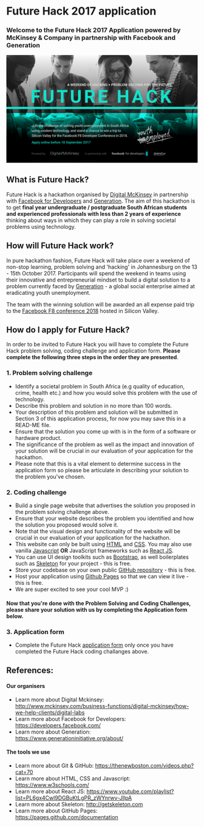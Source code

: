 # Future Hack 2017 application
### Welcome to the Future Hack 2017 Application powered by McKinsey & Company in partnership with Facebook and Generation
![](future-hack.png)

## What is Future Hack?
Future Hack is a hackathon organised by [Digital McKinsey](http://www.mckinsey.com/business-functions/digital-mckinsey/how-we-help-clients/digital-labs) in partnership with [Facebook for Developers](https://developers.facebook.com/) and [Generation](https://www.generationinitiative.org/). The aim of this hackathon is to get **final year undergraduate / postgraduate South African students and experienced professionals with less than 2 years of experience** thinking about ways in which they can play a role in solving societal problems using technology.

## How will Future Hack work?
In pure hackathon fashion, Future Hack will take place over a weekend of non-stop learning, problem solving and 'hacking' in Johannesburg on the 13 - 15th October 2017. Participants will spend the weekend in teams using their innovative and entrepreneurial mindset to build a digital solution to a problem currently faced by [Generation](https://www.generationinitiative.org/about/) - a global social enterprise aimed at eradicating youth unemployment.

The team with the winning solution will be awarded an all expense paid trip to the [Facebook F8 conference 2018](https://www.fbf8.com/) hosted in Silicon Valley.

## How do I apply for Future Hack?
In order to be invited to Future Hack you will have to complete the Future Hack problem solving, coding challenge and application form. **Please complete the following three steps in the order they are presented**.

### 1. Problem solving challenge
 - Identify a societal problem in South Africa (e.g quality of education, crime, health etc.) and how you would solve this problem with the use of technology. 
 - Describe this problem and solution in no more than 100 words.
 - Your description of this problem and solution will be submitted in Section 3 of this application process, for now you may save this in a READ-ME file.
 - Ensure that the solution you come up with is in the form of a software or hardware product.
 - The significance of the problem as well as the impact and innovation of your solution will be crucial in our evaluation of your application for the hackathon.
 - Please note that this is a vital element to determine success in the application form so please be articulate in describing your solution to the problem you've chosen.

### 2. Coding challenge
 - Build a single page website that advertises the solution you proposed in the problem solving challenge above.
 - Ensure that your website describes the problem you identified and how the solution you proposed would solve it.
 - Note that the visual design and functionality of the website will be crucial in our evaluation of your application for the hackathon.
 - This website can only be built using [HTML](https://www.w3schools.com/html/default.asp) and [CSS](https://www.w3schools.com/css/default.asp). You may also use vanilla [Javascript](https://www.w3schools.com/js/default.asp) **OR** JavaScript frameworks such as [React JS](https://facebook.github.io/react/).
 - You can use UI design toolkits such as [Bootstrap](http://getbootstrap.com/), as well boilerplates such as [Skeleton](http://getskeleton.com) for your project - this is free.
 - Store your codebase on your own public [GitHub repository](https://github) - this is free.
 - Host your application using [Github Pages](https://pages.github.com/) so that we can view it live - this is free.
 - We are super excited to see your cool MVP :)

#### Now that you're done with the Problem Solving and Coding Challenges, please share your solution with us by completing the Application form below.

### 3. Application form
 - Complete the Future Hack [application form](https://mck-forms.typeform.com/to/iSp2Yn) only once you have completed the Future Hack coding challanges above.

## References:

#### Our organisers
- Learn more about Digital Mckinsey: http://www.mckinsey.com/business-functions/digital-mckinsey/how-we-help-clients/digital-labs
- Learn more about Facebook for Developers: https://developers.facebook.com/
- Learn more about Generation: https://www.generationinitiative.org/about/

#### The tools we use
- Learn more about Git & GitHub: https://thenewboston.com/videos.php?cat=70		  
- Learn more about HTML, CSS and Javascript: https://www.w3schools.com/
- Learn more about React JS: https://www.youtube.com/playlist?list=PL6gx4Cwl9DGBuKtLgPR_zWYnrwv-JllpA
- Learn more about Skeleton: http://getskeleton.com
- Learn more about GitHub Pages: https://pages.github.com/documentation

